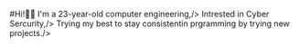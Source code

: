 #Hi!👋🏻 I'm a 23-year-old computer engineering,/>
   Intrested in Cyber Sercurity,/>
   Trying my best to stay consistentin prgramming by trying new projects./>
        
       
